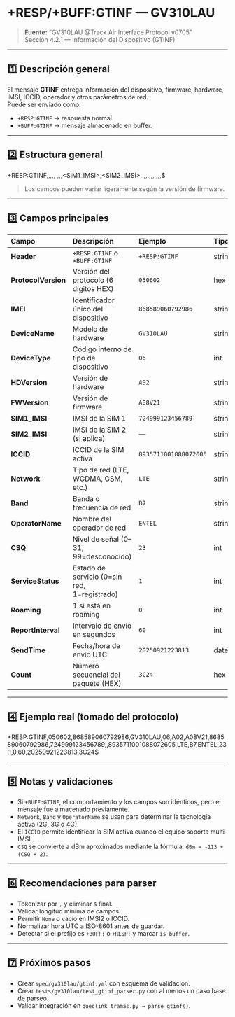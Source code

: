 # +RESP/+BUFF:GTINF — GV310LAU

> **Fuente:** "GV310LAU @Track Air Interface Protocol v0705"  
> Sección 4.2.1 — Información del Dispositivo (GTINF)

---

## 1️⃣ Descripción general

El mensaje **GTINF** entrega información del dispositivo, firmware, hardware, IMSI, ICCID, operador y otros parámetros de red.  
Puede ser enviado como:
- `+RESP:GTINF` → respuesta normal.  
- `+BUFF:GTINF` → mensaje almacenado en buffer.

---

## 2️⃣ Estructura general

+RESP:GTINF,<ProtocolVersion>,<IMEI>,<DeviceName>,<DeviceType>,
<HDVersion>,<FWVersion>,<IMEI>,<SIM1_IMSI>,<SIM2_IMSI>,
<ICCID>,<Network>,<Band>,<OperatorName>,<CSQ>,<ServiceStatus>,
<Roaming>,<ReportInterval>,<SendTime>,<Count>$


> Los campos pueden variar ligeramente según la versión de firmware.

---

## 3️⃣ Campos principales

| Campo | Descripción | Ejemplo | Tipo |
|:--|:--|:--|:--|
| **Header** | `+RESP:GTINF` o `+BUFF:GTINF` | `+RESP:GTINF` | string |
| **ProtocolVersion** | Versión del protocolo (6 dígitos HEX) | `050602` | hex |
| **IMEI** | Identificador único del dispositivo | `868589060792986` | string |
| **DeviceName** | Modelo de hardware | `GV310LAU` | string |
| **DeviceType** | Código interno de tipo de dispositivo | `06` | int |
| **HDVersion** | Versión de hardware | `A02` | string |
| **FWVersion** | Versión de firmware | `A08V21` | string |
| **SIM1_IMSI** | IMSI de la SIM 1 | `724999123456789` | string |
| **SIM2_IMSI** | IMSI de la SIM 2 (si aplica) | — | string |
| **ICCID** | ICCID de la SIM activa | `8935711001088072605` | string |
| **Network** | Tipo de red (LTE, WCDMA, GSM, etc.) | `LTE` | string |
| **Band** | Banda o frecuencia de red | `B7` | string |
| **OperatorName** | Nombre del operador de red | `ENTEL` | string |
| **CSQ** | Nivel de señal (0–31, 99=desconocido) | `23` | int |
| **ServiceStatus** | Estado de servicio (0=sin red, 1=registrado) | `1` | int |
| **Roaming** | 1 si está en roaming | `0` | int |
| **ReportInterval** | Intervalo de envío en segundos | `60` | int |
| **SendTime** | Fecha/hora de envío UTC | `20250921223813` | datetime |
| **Count** | Número secuencial del paquete (HEX) | `3C24` | hex |

---

## 4️⃣ Ejemplo real (tomado del protocolo)

+RESP:GTINF,050602,868589060792986,GV310LAU,06,A02,A08V21,868589060792986,724999123456789,,8935711001088072605,LTE,B7,ENTEL,23,1,0,60,20250921223813,3C24$


---

## 5️⃣ Notas y validaciones
- Si `+BUFF:GTINF`, el comportamiento y los campos son idénticos, pero el mensaje fue almacenado previamente.  
- `Network`, `Band` y `OperatorName` se usan para determinar la tecnología activa (2G, 3G o 4G).  
- El `ICCID` permite identificar la SIM activa cuando el equipo soporta multi-IMSI.  
- `CSQ` se convierte a dBm aproximados mediante la fórmula: `dBm = -113 + (CSQ × 2)`.

---

## 6️⃣ Recomendaciones para parser

- Tokenizar por `,` y eliminar `$` final.  
- Validar longitud mínima de campos.  
- Permitir `None` o vacío en IMSI2 o ICCID.  
- Normalizar hora UTC a ISO-8601 antes de guardar.  
- Detectar si el prefijo es `+BUFF:` o `+RESP:` y marcar `is_buffer`.

---

## 7️⃣ Próximos pasos

- Crear `spec/gv310lau/gtinf.yml` con esquema de validación.  
- Crear `tests/gv310lau/test_gtinf_parser.py` con al menos un caso base de parseo.  
- Validar integración en `queclink_tramas.py → parse_gtinf()`.

